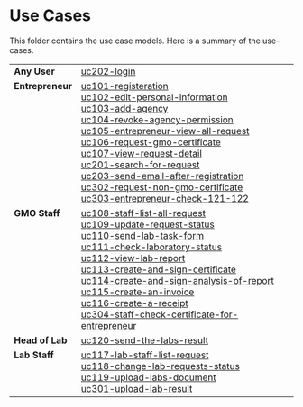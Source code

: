 Use Cases
=========

This folder contains the use case models. Here is a summary of the use-cases.

<table><tr>
  <td valign=top><strong>Any User</strong>
  <td>
    <a href="uc202-login.md">uc202-login</a>
<tr>
  <td valign=top><strong>Entrepreneur</strong>
  <td>
    <a href="uc101-registeration.md">uc101-registeration</a><br>
    <a href="uc102-edit-personal-information.md">uc102-edit-personal-information</a><br>
    <a href="uc103-add-agency.md">uc103-add-agency</a><br>
    <a href="uc104-revoke-agency-permission.md">uc104-revoke-agency-permission</a><br>
    <a href="uc105-entrepreneur-view-all-request.md">uc105-entrepreneur-view-all-request</a><br>
    <a href="uc106-request-gmo-certificate.md">uc106-request-gmo-certificate</a><br>
    <a href="uc107-view-request-detail.md">uc107-view-request-detail</a><br>
    <a href="uc201-search-for-request.md">uc201-search-for-request</a><br>
    <a href="uc203-send-email-after-registration.md">uc203-send-email-after-registration</a><br>
    <a href="uc302-request-non-gmo-certificate.md">uc302-request-non-gmo-certificate</a><br>
    <a href="uc303-entrepreneur-check-121-122.md">uc303-entrepreneur-check-121-122</a>
<tr>
  <td valign=top><strong>GMO Staff</strong>
  <td>
    <a href="uc108-staff-list-all-request.md">uc108-staff-list-all-request</a><br>
    <a href="uc109-update-request-status.md">uc109-update-request-status</a><br>
    <a href="uc110-send-lab-task-form.md">uc110-send-lab-task-form</a><br>
    <a href="uc111-check-laboratory-status.md">uc111-check-laboratory-status</a><br>
    <a href="uc112-view-lab-report.md">uc112-view-lab-report</a><br>
    <a href="uc113-create-and-sign-certificate.md">uc113-create-and-sign-certificate</a><br>
    <a href="uc114-create-and-sign-analysis-of-report.md">uc114-create-and-sign-analysis-of-report</a><br>
    <a href="uc115-create-an-invoice.md">uc115-create-an-invoice</a><br>
    <a href="uc116-create-a-receipt.md">uc116-create-a-receipt</a><br>
    <a href="uc304-staff-check-certificate-for-entrepreneur.md">uc304-staff-check-certificate-for-entrepreneur</a>
<tr>
  <td valign=top><strong>Head of Lab</strong>
  <td>
    <a href="uc120-send-the-labs-result.md">uc120-send-the-labs-result</a>
<tr>
  <td valign=top><strong>Lab Staff</strong>
  <td>
    <a href="uc117-lab-staff-list-request.md">uc117-lab-staff-list-request</a><br>
    <a href="uc118-change-lab-requests-status.md">uc118-change-lab-requests-status</a><br>
    <a href="uc119-upload-labs-document.md">uc119-upload-labs-document</a><br>
    <a href="uc301-upload-lab-result.md">uc301-upload-lab-result</a>
</table>
